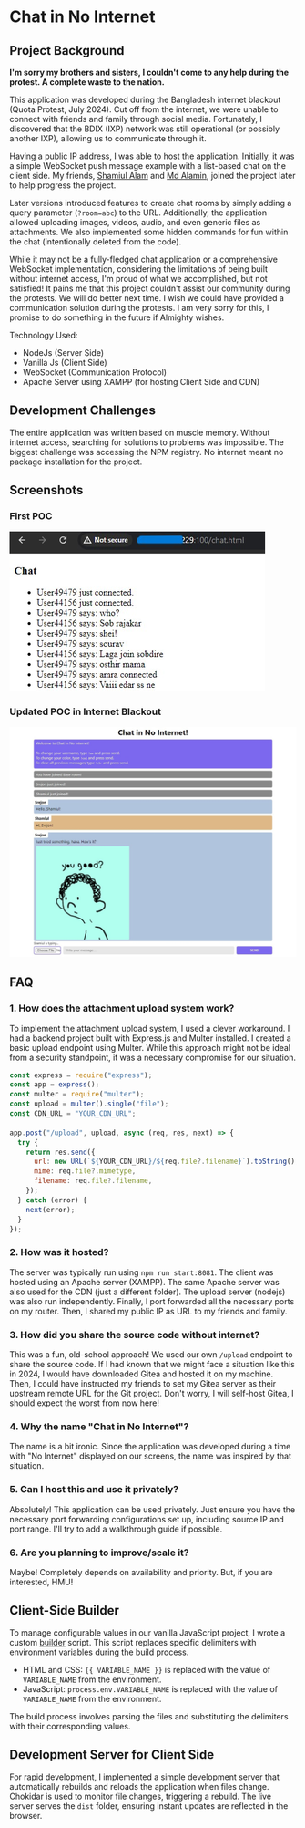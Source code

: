 # Chat in No Internet

## Project Background

**I'm sorry my brothers and sisters, I couldn't come to any help during the protest. A complete waste to the nation.**

This application was developed during the Bangladesh internet blackout (Quota Protest, July 2024). Cut off from the internet, we were unable to connect with friends and family through social media. Fortunately, I discovered that the BDIX (IXP) network was still operational (or possibly another IXP), allowing us to communicate through it.

Having a public IP address, I was able to host the application. Initially, it was a simple WebSocket push message example with a list-based chat on the client side. My friends, [Shamiul Alam](https://github.com/shamiulalamupom) and [Md Alamin](https://github.com/alamincodes), joined the project later to help progress the project.

Later versions introduced features to create chat rooms by simply adding a query parameter (`?room=abc`) to the URL. Additionally, the application allowed uploading images, videos, audio, and even generic files as attachments. We also implemented some hidden commands for fun within the chat (intentionally deleted from the code).

While it may not be a fully-fledged chat application or a comprehensive WebSocket implementation, considering the limitations of being built without internet access, I'm proud of what we accomplished, but not satisfied! It pains me that this project couldn't assist our community during the protests. We will do better next time. I wish we could have provided a communication solution during the protests. I am very sorry for this, I promise to do something in the future if Almighty wishes.

Technology Used:

- NodeJs (Server Side)
- Vanilla Js (Client Side)
- WebSocket (Communication Protocol)
- Apache Server using XAMPP (for hosting Client Side and CDN)

## Development Challenges

The entire application was written based on muscle memory. Without internet access, searching for solutions to problems was impossible. The biggest challenge was accessing the NPM registry. No internet meant no package installation for the project.

## Screenshots

### First POC

![FirstPOC](.github/img/v0.1_desktop.jpeg?raw=true)

### Updated POC in Internet Blackout

![UpdatedPOC](.github/img/v0.2_desktop.jpeg?raw=true)

## FAQ

### 1. How does the attachment upload system work?

To implement the attachment upload system, I used a clever workaround. I had a backend project built with Express.js and Multer installed. I created a basic upload endpoint using Multer. While this approach might not be ideal from a security standpoint, it was a necessary compromise for our situation.

```javascript
const express = require("express");
const app = express();
const multer = require("multer");
const upload = multer().single("file");
const CDN_URL = "YOUR_CDN_URL";

app.post("/upload", upload, async (req, res, next) => {
  try {
    return res.send({
      url: new URL(`${YOUR_CDN_URL}/${req.file?.filename}`).toString(),
      mime: req.file?.mimetype,
      filename: req.file?.filename,
    });
  } catch (error) {
    next(error);
  }
});
```

### 2. How was it hosted?

The server was typically run using `npm run start:8081`. The client was hosted using an Apache server (XAMPP). The same Apache server was also used for the CDN (just a different folder). The upload server (nodejs) was also run independently. Finally, I port forwarded all the necessary ports on my router. Then, I shared my public IP as URL to my friends and family.

### 3. How did you share the source code without internet?

This was a fun, old-school approach! We used our own `/upload` endpoint to share the source code. If I had known that we might face a situation like this in 2024, I would have downloaded Gitea and hosted it on my machine. Then, I could have instructed my friends to set my Gitea server as their upstream remote URL for the Git project. Don't worry, I will self-host Gitea, I should expect the worst from now here!

### 4. Why the name "Chat in No Internet"?

The name is a bit ironic. Since the application was developed during a time with "No Internet" displayed on our screens, the name was inspired by that situation.

### 5. Can I host this and use it privately?

Absolutely! This application can be used privately. Just ensure you have the necessary port forwarding configurations set up, including source IP and port range. I'll try to add a walkthrough guide if possible.

### 6. Are you planning to improve/scale it?

Maybe! Completely depends on availability and priority. But, if you are interested, HMU!

## Client-Side Builder

To manage configurable values in our vanilla JavaScript project, I wrote a custom [builder](/client/build/builder.js) script. This script replaces specific delimiters with environment variables during the build process.

- HTML and CSS: `{{ VARIABLE_NAME }}` is replaced with the value of `VARIABLE_NAME` from the environment.
- JavaScript: `process.env.VARIABLE_NAME` is replaced with the value of `VARIABLE_NAME` from the environment.

The build process involves parsing the files and substituting the delimiters with their corresponding values.

## Development Server for Client Side

For rapid development, I implemented a simple development server that automatically rebuilds and reloads the application when files change. Chokidar is used to monitor file changes, triggering a rebuild. The live server serves the `dist` folder, ensuring instant updates are reflected in the browser.
